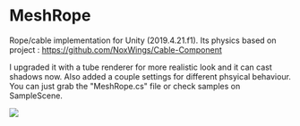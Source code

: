 # MeshRope

Rope/cable implementation for Unity (2019.4.21.f1). Its physics based on project : https://github.com/NoxWings/Cable-Component

I upgraded it with a tube renderer for more realistic look and it can cast shadows now. Also added a couple settings for different phsyical behaviour. You can just grab the "MeshRope.cs" file or check samples on SampleScene.

![](sample3.gif)

